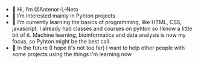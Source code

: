 - 👋 Hi, I’m @Antenor-L-Neto
- 👀 I’m interested mainly in Pyhton projects 
- 🌱 I’m currently learning the basics of programming, like HTML, CSS, javascript. I already had classes and courses on pyhton
so I know a little bit of it. Machine learning, bioinformatics and data analysis is now my focus, so Pyhton might be the best call.
- 💞️ In the future (I hope it's not too far) I want to help other people with some projects using the things I'm learning now


<!---
Antenor-L-Neto/Antenor-L-Neto is a ✨ special ✨ repository because its `README.md` (this file) appears on your GitHub profile.
You can click the Preview link to take a look at your changes.
--->
